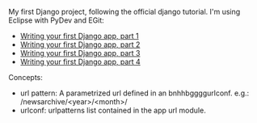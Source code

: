 My first Django project, following the official django tutorial. I'm using Eclipse
with PyDev and EGit:
- [Writing your first Django app, part 1](https://docs.djangoproject.com/en/2.0/intro/tutorial01/ "Writing your first Django app, part 1")
- [Writing your first Django app, part 2](https://docs.djangoproject.com/en/2.0/intro/tutorial02/ "Writing your first Django app, part 2")
- [Writing your first Django app, part 3](https://docs.djangoproject.com/en/2.0/intro/tutorial03/ "Writing your first Django app, part 3")
- [Writing your first Django app, part 4](https://docs.djangoproject.com/en/2.0/intro/tutorial04/ "Writing your first Django app, part 4")


Concepts:
- url pattern:
A parametrized url defined in an bnhhbggggurlconf.
e.g.: /newsarchive/\<year>/\<month>/
- urlconf:
urlpatterns list contained in the app url module.


